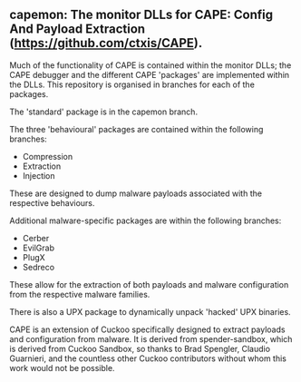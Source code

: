 ## capemon: The monitor DLLs for CAPE: Config And Payload Extraction (https://github.com/ctxis/CAPE).

Much of the functionality of CAPE is contained within the monitor DLLs; the CAPE debugger and the different CAPE 'packages' are implemented within the DLLs. This repository is organised in branches for each of the packages.

The 'standard' package is in the capemon branch.

The three 'behavioural' packages are contained within the following branches:

- Compression
- Extraction
- Injection

These are designed to dump malware payloads associated with the respective behaviours.

Additional malware-specific packages are within the following branches:

- Cerber
- EvilGrab
- PlugX
- Sedreco

These allow for the extraction of both payloads and malware configuration from the respective malware families.

There is also a UPX package to dynamically unpack 'hacked' UPX binaries.

CAPE is an extension of Cuckoo specifically designed to extract payloads and configuration from malware. It is derived from spender-sandbox, which is derived from Cuckoo Sandbox, so thanks to Brad Spengler, Claudio Guarnieri, and the countless other Cuckoo contributors without whom this work would not be possible.
